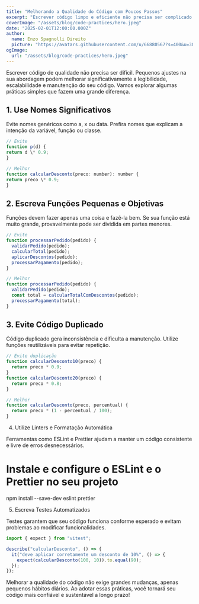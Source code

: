 ```yaml
---
title: "Melhorando a Qualidade do Código com Poucos Passos"
excerpt: "Escrever código limpo e eficiente não precisa ser complicado. Descubra práticas simples que vão elevar a qualidade do seu código e torná-lo mais legível, escalável e manutenível."
coverImage: "/assets/blog/code-practices/hero.jpeg"
date: "2025-02-01T12:00:00.000Z"
author:
  name: Enzo Spagnolli Direito
  picture: "https://avatars.githubusercontent.com/u/66880567?s=400&u=3028074e2a160c0ceb5b6d162b22c7d264f97a73&v=4"
ogImage:
  url: "/assets/blog/code-practices/hero.jpeg"
---
```


Escrever código de qualidade não precisa ser difícil. Pequenos ajustes na sua abordagem podem melhorar significativamente a legibilidade, escalabilidade e manutenção do seu código. Vamos explorar algumas práticas simples que fazem uma grande diferença.

## 1. Use Nomes Significativos

Evite nomes genéricos como a, x ou data. Prefira nomes que explicam a intenção da variável, função ou classe.

```js
// Evite
function p(d) {
return d \* 0.9;
}

// Melhor
function calcularDesconto(preco: number): number {
return preco \* 0.9;
}
```

## 2. Escreva Funções Pequenas e Objetivas

Funções devem fazer apenas uma coisa e fazê-la bem. Se sua função está muito grande, provavelmente pode ser dividida em partes menores.

```js
// Evite
function processarPedido(pedido) {
  validarPedido(pedido);
  calcularTotal(pedido);
  aplicarDescontos(pedido);
  processarPagamento(pedido);
}

// Melhor
function processarPedido(pedido) {
  validarPedido(pedido);
  const total = calcularTotalComDescontos(pedido);
  processarPagamento(total);
}
```

## 3. Evite Código Duplicado

Código duplicado gera inconsistência e dificulta a manutenção. Utilize funções reutilizáveis para evitar repetição.

```js
// Evite duplicação
function calcularDesconto10(preco) {
  return preco * 0.9;
}
function calcularDesconto20(preco) {
  return preco * 0.8;
}

// Melhor
function calcularDesconto(preco, percentual) {
  return preco * (1 - percentual / 100);
}
```

4. Utilize Linters e Formatação Automática

Ferramentas como ESLint e Prettier ajudam a manter um código consistente e livre de erros desnecessários.

# Instale e configure o ESLint e o Prettier no seu projeto

npm install --save-dev eslint prettier

5. Escreva Testes Automatizados

Testes garantem que seu código funciona conforme esperado e evitam problemas ao modificar funcionalidades.

```js
import { expect } from "vitest";

describe("calcularDesconto", () => {
  it("deve aplicar corretamente um desconto de 10%", () => {
    expect(calcularDesconto(100, 10)).to.equal(90);
  });
});
```

Melhorar a qualidade do código não exige grandes mudanças, apenas pequenos hábitos diários. Ao adotar essas práticas, você tornará seu código mais confiável e sustentável a longo prazo!
